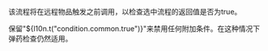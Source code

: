 该流程将在远程物品触发之前调用，以检查选中流程的返回值是否为true。

保留"${l10n.t("condition.common.true")}"来禁用任何附加条件。在这种情况下弹药检查仍然适用。